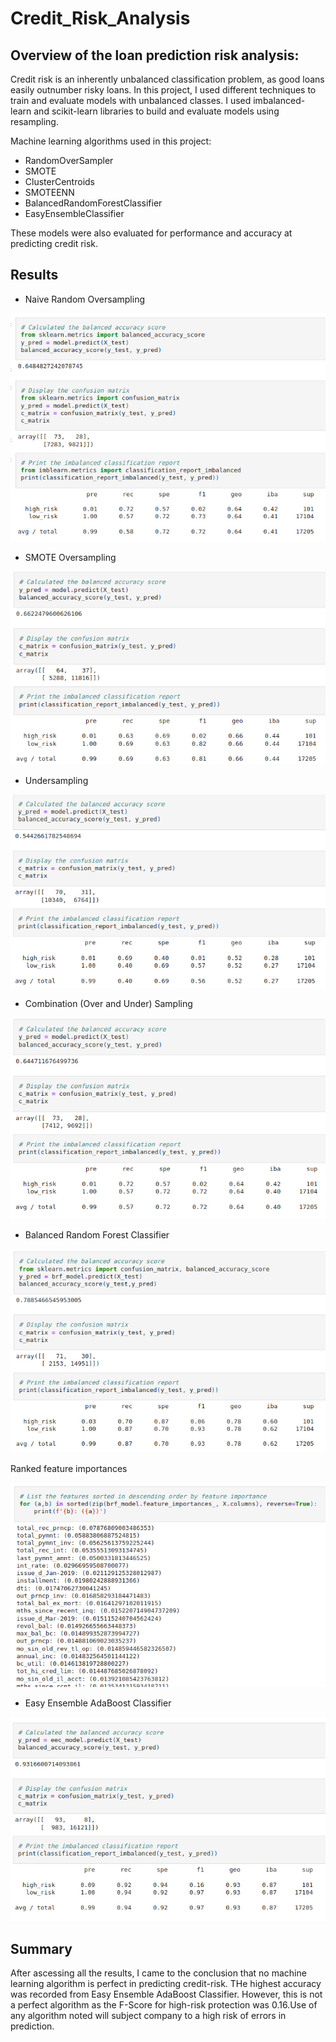 # Credit_Risk_Analysis

## Overview of the loan prediction risk analysis:
Credit risk is an inherently unbalanced classification problem, as good loans easily outnumber risky loans. In this project, I used different techniques to train and evaluate models with unbalanced classes. I used imbalanced-learn and scikit-learn libraries to build and evaluate models using resampling.

Machine learning algorithms used in this project:
- RandomOverSampler
- SMOTE
- ClusterCentroids
- SMOTEENN
- BalancedRandomForestClassifier
- EasyEnsembleClassifier

These models were also evaluated for performance and accuracy at predicting credit risk.

## Results

* Naive Random Oversampling

![alt text](https://github.com/Nehemiahmageto/Credit_Risk_Analysis/blob/main/images/Capture_1.png)

* SMOTE Oversampling

![alt text](https://github.com/Nehemiahmageto/Credit_Risk_Analysis/blob/main/images/Capture_2.png)

* Undersampling

![alt text](https://github.com/Nehemiahmageto/Credit_Risk_Analysis/blob/main/images/Capture_3.png)

* Combination (Over and Under) Sampling

![alt text](https://github.com/Nehemiahmageto/Credit_Risk_Analysis/blob/main/images/Capture_4.png)

* Balanced Random Forest Classifier

![alt text](https://github.com/Nehemiahmageto/Credit_Risk_Analysis/blob/main/images/Capture_5.png)

Ranked feature importances

![alt text](https://github.com/Nehemiahmageto/Credit_Risk_Analysis/blob/main/images/Capture_6.png)

* Easy Ensemble AdaBoost Classifier

![alt text](https://github.com/Nehemiahmageto/Credit_Risk_Analysis/blob/main/images/Capture_7.png)

## Summary
After ascessing all the results, I came to the conclusion that no machine learning algorithm is perfect in predicting credit-risk. THe highest accuracy was recorded from Easy Ensemble AdaBoost Classifier. However, this is not a perfect algorithm as the F-Score for high-risk protection was 0.16.Use of any algorithm noted will subject company to a high risk of errors in prediction.
